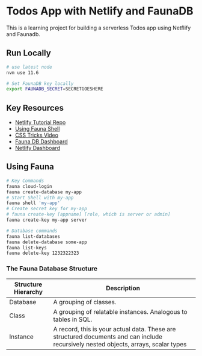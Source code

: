 # Todos App with Netlify and FaunaDB

This is a learning project for building a serverless Todos app using Netflify and Faunadb.

## Run Locally
```sh
# use latest node
nvm use 11.6

# Set FaunaDB key locally
export FAUNADB_SECRET=SECRETGOESHERE
```

## Key Resources

* [Netlify Tutorial Repo](https://github.com/netlify/netlify-faunadb-example)
* [Using Fauna Shell](https://github.com/fauna/fauna-shell)
* [CSS Tricks Video](https://css-tricks.com/video-screencasts/165-building-your-backend-with-serverless-functions/#respond)
* [Fauna DB Dashboard](https://dashboard.fauna.com/db)
* [Netlify Dashboard](https://app.netlify.com/)

## Using Fauna
``` sh
# Key Commands
fauna cloud-login
fauna create-database my-app
# Start Shell with my-app
fauna shell 'my-app'
# Create secret key for my-app
# fauna create-key [appname] [role, which is server or admin]
fauna create-key my-app server

# Database commands
fauna list-databases
fauna delete-database some-app
fauna list-keys
fauna delete-key 1232322323
```

### The Fauna Database Structure

Structure Hierarchy | Description
------------------- | -------------------
Database | A grouping of classes.
Class | A grouping of relatable instances. Analogous to tables in SQL.
Instance | A record, this is your actual data. These are structured documents and can include recursively nested objects, arrays, scalar types


